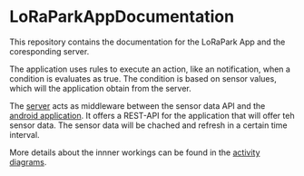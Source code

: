 # LoRaParkAppDocumentation

This repository contains the documentation for the LoRaPark App and the coresponding server.

The application uses rules to execute an action, like an notification, when a condition is evaluates as true. The condition is based on sensor values, which will the application obtain from the server.

The [server](https://github.com/oli-f/LoRaParkServer) acts as middleware between the sensor data API and the [android application](https://github.com/frozzenshooter/LoRaParkApplication). It offers a REST-API for the application that will offer teh sensor data. The sensor data will be chached and refresh in a certain time interval.

More details about the innner workings can be found in the [activity diagrams](../ActivityDiagrams).